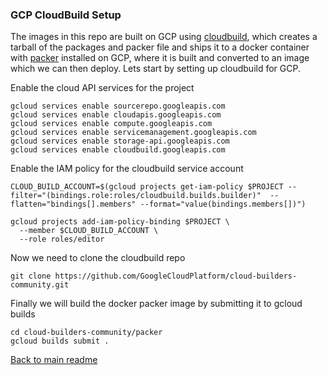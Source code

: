 ### GCP CloudBuild Setup

The images in this repo are built on GCP using [cloudbuild](https://cloud.google.com/cloud-build/), which creates a tarball of the packages and packer file and ships it to a docker container with [packer](https://www.packer.io/) installed on GCP, where it is built and converted to an image which we can then deploy. Lets start by setting up cloudbuild for GCP.

Enable the cloud API services for the project
```buildoutcfg
gcloud services enable sourcerepo.googleapis.com
gcloud services enable cloudapis.googleapis.com
gcloud services enable compute.googleapis.com
gcloud services enable servicemanagement.googleapis.com
gcloud services enable storage-api.googleapis.com
gcloud services enable cloudbuild.googleapis.com
```
Enable the IAM policy for the cloudbuild service account
```buildoutcfg
CLOUD_BUILD_ACCOUNT=$(gcloud projects get-iam-policy $PROJECT --filter="(bindings.role:roles/cloudbuild.builds.builder)"  --flatten="bindings[].members" --format="value(bindings.members[])")

gcloud projects add-iam-policy-binding $PROJECT \
  --member $CLOUD_BUILD_ACCOUNT \
  --role roles/editor
```
Now we need to clone the cloudbuild repo
```buildoutcfg
git clone https://github.com/GoogleCloudPlatform/cloud-builders-community.git
```
Finally we will build the docker packer image by submitting it to gcloud builds
```buildoutcfg
cd cloud-builders-community/packer
gcloud builds submit .
```
[Back to main readme](/)
